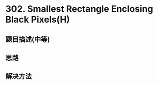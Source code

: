 # 302. Smallest Rectangle Enclosing Black Pixels(H)


[]()

## 题目描述(中等)

## 思路

## 解决方法

### 

```java

```